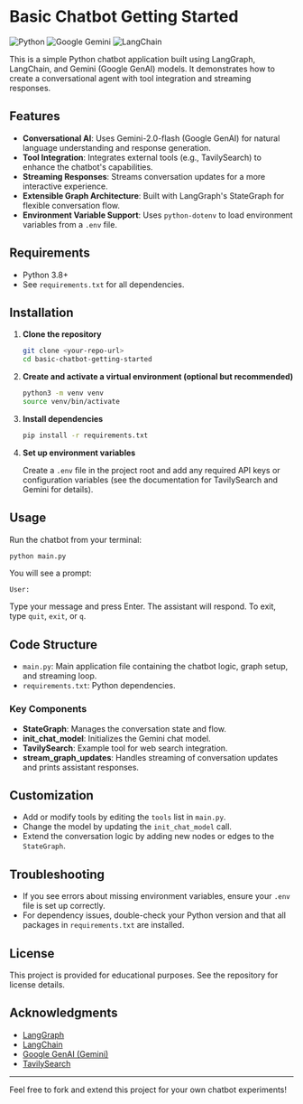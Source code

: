 # Basic Chatbot Getting Started

![Python](https://img.shields.io/badge/python-3670A0?style=for-the-badge&logo=python&logoColor=ffdd54)
![Google Gemini](https://img.shields.io/badge/Google%20Gemini-8E75B2?style=for-the-badge&logo=googlegemini&logoColor=white)
![LangChain](https://img.shields.io/badge/langchain-1C3C3C?style=for-the-badge&logo=langchain&logoColor=white)

This is a simple Python chatbot application built using LangGraph, LangChain, and Gemini (Google GenAI) models. It demonstrates how to create a conversational agent with tool integration and streaming responses.

## Features

- **Conversational AI**: Uses Gemini-2.0-flash (Google GenAI) for natural language understanding and response generation.
- **Tool Integration**: Integrates external tools (e.g., TavilySearch) to enhance the chatbot's capabilities.
- **Streaming Responses**: Streams conversation updates for a more interactive experience.
- **Extensible Graph Architecture**: Built with LangGraph's StateGraph for flexible conversation flow.
- **Environment Variable Support**: Uses `python-dotenv` to load environment variables from a `.env` file.

## Requirements

- Python 3.8+
- See `requirements.txt` for all dependencies.

## Installation

1. **Clone the repository**

   ```zsh
   git clone <your-repo-url>
   cd basic-chatbot-getting-started
   ```

2. **Create and activate a virtual environment (optional but recommended)**

   ```zsh
   python3 -m venv venv
   source venv/bin/activate
   ```

3. **Install dependencies**

   ```zsh
   pip install -r requirements.txt
   ```

4. **Set up environment variables**

   Create a `.env` file in the project root and add any required API keys or configuration variables (see the documentation for TavilySearch and Gemini for details).

## Usage

Run the chatbot from your terminal:

```zsh
python main.py
```

You will see a prompt:

```
User: 
```

Type your message and press Enter. The assistant will respond. To exit, type `quit`, `exit`, or `q`.

## Code Structure

- `main.py`: Main application file containing the chatbot logic, graph setup, and streaming loop.
- `requirements.txt`: Python dependencies.

### Key Components

- **StateGraph**: Manages the conversation state and flow.
- **init_chat_model**: Initializes the Gemini chat model.
- **TavilySearch**: Example tool for web search integration.
- **stream_graph_updates**: Handles streaming of conversation updates and prints assistant responses.

## Customization

- Add or modify tools by editing the `tools` list in `main.py`.
- Change the model by updating the `init_chat_model` call.
- Extend the conversation logic by adding new nodes or edges to the `StateGraph`.

## Troubleshooting

- If you see errors about missing environment variables, ensure your `.env` file is set up correctly.
- For dependency issues, double-check your Python version and that all packages in `requirements.txt` are installed.

## License

This project is provided for educational purposes. See the repository for license details.

## Acknowledgments

- [LangGraph](https://github.com/langchain-ai/langgraph)
- [LangChain](https://github.com/langchain-ai/langchain)
- [Google GenAI (Gemini)](https://ai.google.dev/)
- [TavilySearch](https://python.langchain.com/docs/integrations/tools/tavily_search)

---

Feel free to fork and extend this project for your own chatbot experiments!
